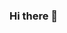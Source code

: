### Hi there 👋

<!--
**sananagaraju/sananagaraju** is a ✨ _special_ ✨ repository because its `README.md` (this file) appears on your GitHub profile.

Here are some ideas to get you started:

- 🔭 I’m currently working on getting started with github
- 🌱 I’m currently learning coding 
- 👯 I’m looking to collaborate on README.md
- 🤔 I’m looking for help with learning 
- 💬 Ask me about my interests
- 📫 How to reach me: 8073647741
- 😄 Pronouns:
- ⚡ Fun fact: cricket 💕
-->

